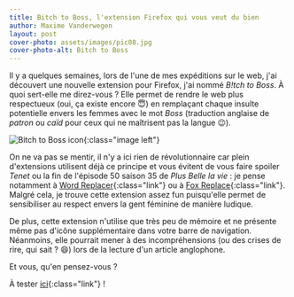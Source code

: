 ```yaml
---
title: Bitch to Boss, l'extension Firefox qui vous veut du bien
author: Maxime Vanderwegen
layout: post
cover-photo: assets/images/pic08.jpg
cover-photo-alt: Bitch to Boss
---
```

Il y a quelques semaines, lors de l'une de mes expéditions sur le web, j'ai découvert une nouvelle extension pour Firefox, j'ai nommé _B!tch to Boss_. À quoi sert-elle me direz-vous ? Elle permet de rendre le web plus respectueux (oui, ça existe encore 😇) en remplaçant chaque insulte potentielle envers les femmes avec le mot _Boss_ (traduction anglaise de _patron_ ou _caïd_ pour ceux qui ne maîtrisent pas la langue 😉).

![Bitch to Boss icon](https://addons.cdn.mozilla.net/user-media/addon_icons/2628/2628187-64.png?modified=e0a5081b){:class="image left"}

On ne va pas se mentir, il n'y a ici rien de révolutionnaire car plein d'extensions utilisent déjà ce principe et vous évitent de vous faire spoiler _Tenet_ ou la fin de l'épisode 50 saison 35 de _Plus Belle la vie_ : je pense notamment à [Word Replacer](https://addons.mozilla.org/en-CA/firefox/addon/zero-word-replacer/){:class="link"} ou à [Fox Replace](https://addons.mozilla.org/en-US/firefox/addon/foxreplace/){:class="link"}. Malgré cela, je trouve cette extension assez fun puisqu'elle permet de sensibiliser au respect envers la gent féminine de manière ludique.

De plus, cette extension n'utilise que très peu de mémoire et ne présente même pas d'icône supplémentaire dans votre barre de navigation. Néanmoins, elle pourrait mener à des incompréhensions (ou des crises de rire, qui sait ? 😄) lors de la lecture d'un article anglophone.

Et vous, qu'en pensez-vous ?

À tester [ici](https://addons.mozilla.org/en-US/firefox/addon/b-itch-to-boss/){:class="link"} !
